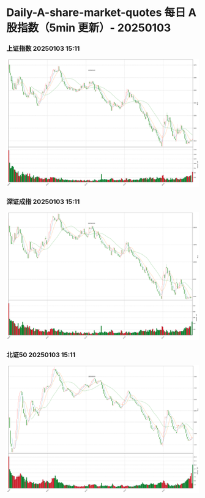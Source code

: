 
# Daily-A-share-market-quotes 每日 A 股指数（5min 更新）- 20250103

### 上证指数 20250103 15:11
![](./fig/2025/1/20250103-sh000001.png)

### 深证成指 20250103 15:11
![](./fig/2025/1/20250103-sz399001.png)

### 北证50 20250103 15:11
![](./fig/2025/1/20250103-bj899050.png)
